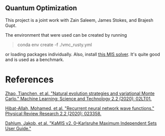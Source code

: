 ## Quantum Optimization

This project is a joint work with Zain Saleem, James Stokes, and Brajesh Gupt.

The environment that were used can be created by running

> conda env create -f ./vmc_rusty.yml

or loading packages individually. Also, install [this MIS solver](https://karlsruhemis.github.io/). It's quite good and is used as a benchmark.

# References
[Zhao, Tianchen, et al. "Natural evolution strategies and variational Monte Carlo." Machine Learning: Science and Technology 2.2 (2020): 02LT01.](https://arxiv.org/abs/2005.04447)

[Hibat-Allah, Mohamed, et al. "Recurrent neural network wave functions." Physical Review Research 2.2 (2020): 023358.](https://journals.aps.org/prresearch/pdf/10.1103/PhysRevResearch.2.023358) 

[Dahlum, Jakob, et al. "KaMIS v2. 0–Karlsruhe Maximum Independent Sets User Guide."](https://karlsruhemis.github.io/)
